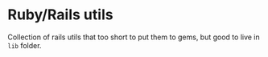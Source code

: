 # Ruby/Rails utils
Collection of rails utils that too short to put them to gems, but good to live in `lib` folder.
